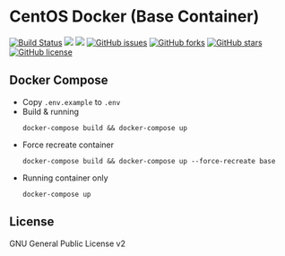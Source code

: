 # CentOS Docker (Base Container)
[![Build Status](https://travis-ci.org/zeroc0d3lab/centos-base.svg?branch=master)](https://travis-ci.org/zeroc0d3lab/centos-base) [![](https://images.microbadger.com/badges/image/zeroc0d3lab/centos-base.svg)](https://microbadger.com/images/zeroc0d3lab/centos-base "Layers") [![](https://images.microbadger.com/badges/version/zeroc0d3lab/centos-base.svg)](https://microbadger.com/images/zeroc0d3lab/centos-base "Version") [![GitHub issues](https://img.shields.io/github/issues/zeroc0d3lab/centos-base.svg)](https://github.com/zeroc0d3lab/centos-base/issues) [![GitHub forks](https://img.shields.io/github/forks/zeroc0d3lab/centos-base.svg)](https://github.com/zeroc0d3lab/centos-base/network) [![GitHub stars](https://img.shields.io/github/stars/zeroc0d3lab/centos-base.svg)](https://github.com/zeroc0d3lab/centos-base/stargazers) [![GitHub license](https://img.shields.io/badge/license-GPLv2-blue.svg)](https://raw.githubusercontent.com/zeroc0d3lab/centos-base/master/LICENSE)

## Docker Compose
* Copy `.env.example` to `.env`
* Build & running
  ```
  docker-compose build && docker-compose up
  ```
* Force recreate container
  ```
  docker-compose build && docker-compose up --force-recreate base
  ```
* Running container only
  ```
  docker-compose up
  ```

## License
GNU General Public License v2
